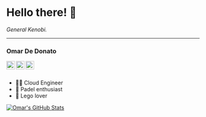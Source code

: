 # Hello there! 👋
*General Kenobi.*

<hr>

### Omar De Donato
<a href="https://dedonato.eu">
  <img align="left" alt="Omar's Website" width="22px" src="https://cdn.jsdelivr.net/npm/simple-icons@v3/icons/wordpress.svg" />
</a>
<a href="https://twitter.com/odedonato">
  <img align="left" alt="Omar's Twitter" width="22px" src="https://cdn.jsdelivr.net/npm/simple-icons@v3/icons/twitter.svg" />
</a>
<a href="https://www.linkedin.com/in/odedonato/">
  <img align="left" alt="Omar's LinkedIN" width="22px" src="https://cdn.jsdelivr.net/npm/simple-icons@v3/icons/linkedin.svg" />
</a>
<!--
<a href="https://www.reddit.com/user/dedo85">
  <img alt="Omar's Reddit" width="22px" src="https://cdn.jsdelivr.net/npm/simple-icons@v3/icons/reddit.svg" />
</a>
-->
<br /><br />

- 🥷🏼 Cloud Engineer
- 🎾 Padel enthusiast
- 🧱 Lego lover

<!--
**odedonato/odedonato** is a ✨ _special_ ✨ repository because its `README.md` (this file) appears on your GitHub profile.

Here are some ideas to get you started:

- 🔭 I’m currently working on ...
- 🌱 I’m currently learning ...
- 👯 I’m looking to collaborate on ...
- 🤔 I’m looking for help with ...
- 💬 Ask me about ...
- 📫 How to reach me: ...
- 😄 Pronouns: ...
- ⚡ Fun fact: ...
-->

[![Omar's GitHub Stats](https://github-readme-stats.vercel.app/api?username=odedonato&count_private=true&include_all_commits=true&show_icons=true)](https://github.com/odedonato)
<!--
[![Top Langs](https://github-readme-stats.vercel.app/api/top-langs/?username=odedonato&layout=compact)](https://github.com/odedonato)
-->
